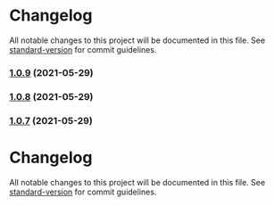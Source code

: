 # Changelog

All notable changes to this project will be documented in this file. See [standard-version](https://github.com/conventional-changelog/standard-version) for commit guidelines.

### [1.0.9](https://github.com/kostyachuma/mask-icon/compare/v1.0.8...v1.0.9) (2021-05-29)

### [1.0.8](https://github.com/kostyachuma/mask-icon/compare/v1.0.7...v1.0.8) (2021-05-29)

### [1.0.7](https://github.com/kostyachuma/mask-icon/compare/v1.0.6...v1.0.7) (2021-05-29)

# Changelog

All notable changes to this project will be documented in this file. See [standard-version](https://github.com/conventional-changelog/standard-version) for commit guidelines.
